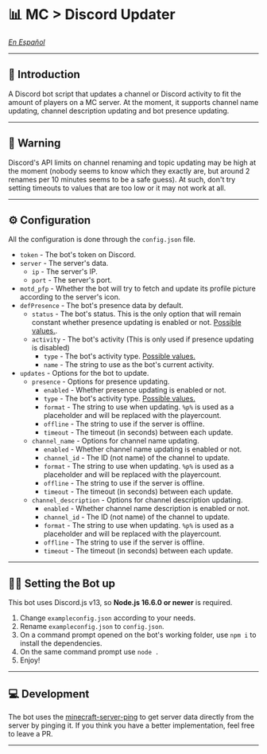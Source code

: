 # 📊 MC > Discord Updater

*[En Español]()*

---

## 🚀 Introduction

A Discord bot script that updates a channel or Discord activity to fit the amount of players on a MC server.
At the moment, it supports channel name updating, channel description updating and bot presence updating.

---

## 🚧 Warning

Discord's API limits on channel renaming and topic updating may be high at the moment (nobody seems to know which they exactly are, but
around 2 renames per 10 minutes seems to be a safe guess). At such, don't try setting timeouts to values that are too low or it may
not work at all.

---

## ⚙ Configuration

All the configuration is done through the `config.json` file.

* `token` - The bot's token on Discord.
* `server` - The server's data.
  * `ip` - The server's IP.
  * `port` - The server's port.
* `motd_pfp` - Whether the bot will try to fetch and update its profile picture according to the server's icon.
* `defPresence` - The bot's presence data by default.
  * `status` - The bot's status. This is the only option that will remain constant whether presence updating is enabled or not. [Possible values.](https://discord.js.org/#/docs/main/stable/typedef/PresenceStatus).
  * `activity` - The bot's activity (This is only used if presence updating is disabled)
    * `type` - The bot's activity type. [Possible values.](https://discord.js.org/#/docs/main/stable/typedef/ActivityType)
    * `name` - The string to use as the bot's current activity.
* `updates` - Options for the bot to update.
  * `presence` - Options for presence updating.
    * `enabled` - Whether presence updating is enabled or not.
    * `type` - The bot's activity type. [Possible values.](https://discord.js.org/#/docs/main/stable/typedef/ActivityType)
    * `format` - The string to use when updating. `%p%` is used as a placeholder and will be replaced with the playercount.
    * `offline` - The string to use if the server is offline.
    * `timeout` - The timeout (in seconds) between each update.
  * `channel_name` - Options for channel name updating.
    * `enabled` - Whether channel name updating is enabled or not.
    * `channel_id` - The ID (not name) of the channel to update.
    * `format` - The string to use when updating. `%p%` is used as a placeholder and will be replaced with the playercount.
    * `offline` - The string to use if the server is offline.
    * `timeout` - The timeout (in seconds) between each update.
  * `channel_description` - Options for channel description updating.
    * `enabled` - Whether channel name description is enabled or not.
    * `channel_id` - The ID (not name) of the channel to update.
    * `format` - The string to use when updating. `%p%` is used as a placeholder and will be replaced with the playercount.
    * `offline` - The string to use if the server is offline.
    * `timeout` - The timeout (in seconds) between each update.

---

## 🏃‍♂️ Setting the Bot up

This bot uses Discord.js v13, so **Node.js 16.6.0 or newer** is required.

1. Change `exampleconfig.json` according to your needs.
2. Rename `exampleconfig.json` to `config.json`.
3. On a command prompt opened on the bot's working folder, use `npm i` to install the dependencies.
4. On the same command prompt use `node .`
5. Enjoy!

---

## 💻 Development

The bot uses the [minecraft-server-ping](https://www.npmjs.com/package/minecraft-server-ping) to get server data directly from the server by pinging it. If you think you have a better implementation, feel free to leave a PR.

---
